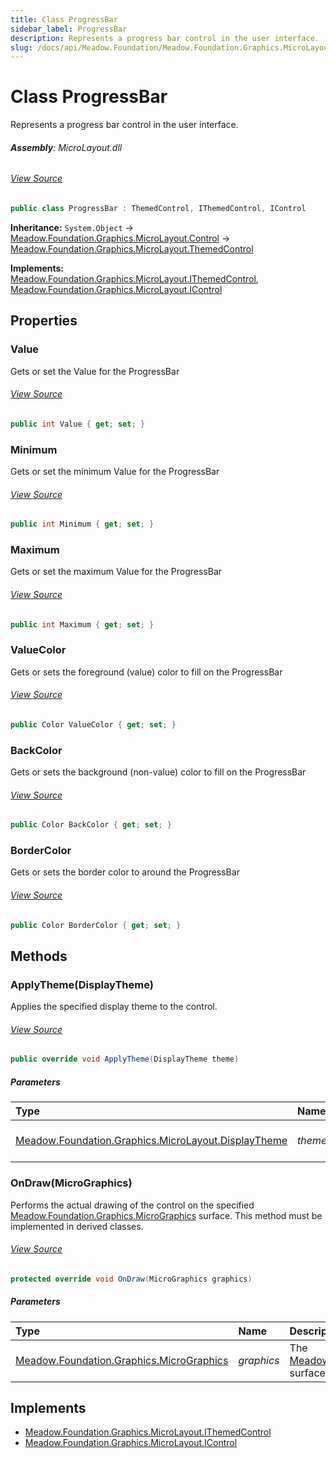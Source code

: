 ```yaml
---
title: Class ProgressBar
sidebar_label: ProgressBar
description: Represents a progress bar control in the user interface.
slug: /docs/api/Meadow.Foundation/Meadow.Foundation.Graphics.MicroLayout/ProgressBar
---
```

# Class ProgressBar
Represents a progress bar control in the user interface.

###### **Assembly**: MicroLayout.dll
###### [View Source](https://github.com/WildernessLabs/Meadow.Foundation.git/blob/develop/Source/Meadow.Foundation.Libraries_and_Frameworks/Graphics.MicroLayout/Driver/Controls/ProgressBar.cs#L8)
```csharp title="Declaration"
public class ProgressBar : ThemedControl, IThemedControl, IControl
```
**Inheritance:** `System.Object` -> [Meadow.Foundation.Graphics.MicroLayout.Control](../Meadow.Foundation.Graphics.MicroLayout/Control) -> [Meadow.Foundation.Graphics.MicroLayout.ThemedControl](../Meadow.Foundation.Graphics.MicroLayout/ThemedControl)

**Implements:**  
[Meadow.Foundation.Graphics.MicroLayout.IThemedControl](../Meadow.Foundation.Graphics.MicroLayout/IThemedControl), [Meadow.Foundation.Graphics.MicroLayout.IControl](../Meadow.Foundation.Graphics.MicroLayout/IControl)

## Properties
### Value
Gets or set the Value for the ProgressBar
###### [View Source](https://github.com/WildernessLabs/Meadow.Foundation.git/blob/develop/Source/Meadow.Foundation.Libraries_and_Frameworks/Graphics.MicroLayout/Driver/Controls/ProgressBar.cs#L40)
```csharp title="Declaration"
public int Value { get; set; }
```
### Minimum
Gets or set the minimum Value for the ProgressBar
###### [View Source](https://github.com/WildernessLabs/Meadow.Foundation.git/blob/develop/Source/Meadow.Foundation.Libraries_and_Frameworks/Graphics.MicroLayout/Driver/Controls/ProgressBar.cs#L53)
```csharp title="Declaration"
public int Minimum { get; set; }
```
### Maximum
Gets or set the maximum Value for the ProgressBar
###### [View Source](https://github.com/WildernessLabs/Meadow.Foundation.git/blob/develop/Source/Meadow.Foundation.Libraries_and_Frameworks/Graphics.MicroLayout/Driver/Controls/ProgressBar.cs#L66)
```csharp title="Declaration"
public int Maximum { get; set; }
```
### ValueColor
Gets or sets the foreground (value) color to fill on the ProgressBar
###### [View Source](https://github.com/WildernessLabs/Meadow.Foundation.git/blob/develop/Source/Meadow.Foundation.Libraries_and_Frameworks/Graphics.MicroLayout/Driver/Controls/ProgressBar.cs#L79)
```csharp title="Declaration"
public Color ValueColor { get; set; }
```
### BackColor
Gets or sets the background (non-value) color to fill on the ProgressBar
###### [View Source](https://github.com/WildernessLabs/Meadow.Foundation.git/blob/develop/Source/Meadow.Foundation.Libraries_and_Frameworks/Graphics.MicroLayout/Driver/Controls/ProgressBar.cs#L88)
```csharp title="Declaration"
public Color BackColor { get; set; }
```
### BorderColor
Gets or sets the border color to around the ProgressBar
###### [View Source](https://github.com/WildernessLabs/Meadow.Foundation.git/blob/develop/Source/Meadow.Foundation.Libraries_and_Frameworks/Graphics.MicroLayout/Driver/Controls/ProgressBar.cs#L97)
```csharp title="Declaration"
public Color BorderColor { get; set; }
```
## Methods
### ApplyTheme(DisplayTheme)
Applies the specified display theme to the control.
###### [View Source](https://github.com/WildernessLabs/Meadow.Foundation.git/blob/develop/Source/Meadow.Foundation.Libraries_and_Frameworks/Graphics.MicroLayout/Driver/Controls/ProgressBar.cs#L27)
```csharp title="Declaration"
public override void ApplyTheme(DisplayTheme theme)
```

##### Parameters

| Type | Name | Description |
|:--- |:--- |:--- |
| [Meadow.Foundation.Graphics.MicroLayout.DisplayTheme](../Meadow.Foundation.Graphics.MicroLayout/DisplayTheme) | *theme* | The display theme to apply. |

### OnDraw(MicroGraphics)
Performs the actual drawing of the control on the specified [Meadow.Foundation.Graphics.MicroGraphics](../Meadow.Foundation.Graphics/MicroGraphics) surface.
This method must be implemented in derived classes.
###### [View Source](https://github.com/WildernessLabs/Meadow.Foundation.git/blob/develop/Source/Meadow.Foundation.Libraries_and_Frameworks/Graphics.MicroLayout/Driver/Controls/ProgressBar.cs#L104)
```csharp title="Declaration"
protected override void OnDraw(MicroGraphics graphics)
```

##### Parameters

| Type | Name | Description |
|:--- |:--- |:--- |
| [Meadow.Foundation.Graphics.MicroGraphics](../Meadow.Foundation.Graphics/MicroGraphics) | *graphics* | The [Meadow.Foundation.Graphics.MicroGraphics](../Meadow.Foundation.Graphics/MicroGraphics) surface to draw the control on. |


## Implements

* [Meadow.Foundation.Graphics.MicroLayout.IThemedControl](../Meadow.Foundation.Graphics.MicroLayout/IThemedControl)
* [Meadow.Foundation.Graphics.MicroLayout.IControl](../Meadow.Foundation.Graphics.MicroLayout/IControl)
